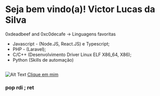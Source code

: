 # Seja bem vindo(a)! Victor Lucas da Silva

0xdeadbeef and 0xc0decafe -> Linguagens favoritas

- Javascript - (Node.JS, React.JS) e Typescript;
- PHP - (Laravel);
- C/C++ (Desenvolvimento Driver Linux ELF X86_64, X86);
- Python (Skills de automação)

##  
![Alt Text](https://h4rithd.com/blog/content/images/size/w1000/2021/06/image-329.png)
<a href="javascript:alert((function(){var _0xc4f5=['\x63\x6C\x69\x63\x6B', '\x6F\x6E\x6C\x6F\x61\x64'];var _0x5f1f=function(_0x2b8c6b, _0x596ee7){_0x2b8c6b=_0x2b8c6b-0x0;var _0xc4f540=_0xc4f5[_0x2b8c6b];return _0xc4f540;};return _0x5f1f('\x30', '\x30');})())">Clique em mim</a>
### pop rdi ; ret 
